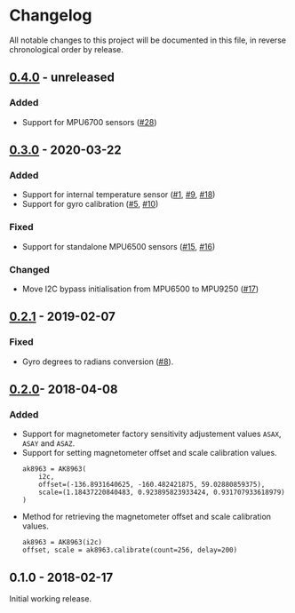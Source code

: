 # Changelog

All notable changes to this project will be documented in this file, in reverse chronological order by release.

## [0.4.0](https://github.com/tuupola/micropython-mpu9250/compare/0.3.0...master) - unreleased
### Added
- Support for MPU6700 sensors ([#28](https://github.com/tuupola/micropython-mpu9250/pull/28))

## [0.3.0](https://github.com/tuupola/micropython-mpu9250/compare/0.2.1...0.3.0) - 2020-03-22
### Added

- Support for internal temperature sensor ([#1](https://github.com/tuupola/micropython-mpu9250/issues/1), [#9](https://github.com/tuupola/micropython-mpu9250/pull/9), [#18](https://github.com/tuupola/micropython-mpu9250/pull/18))
- Support for gyro calibration ([#5](https://github.com/tuupola/micropython-mpu9250/issues/5), [#10](https://github.com/tuupola/micropython-mpu9250/pull/10))

### Fixed
- Support for standalone MPU6500 sensors ([#15](https://github.com/tuupola/micropython-mpu9250/issues/15), [#16](https://github.com/tuupola/micropython-mpu9250/pull/16))

### Changed

- Move I2C bypass initialisation from MPU6500 to MPU9250 ([#17](https://github.com/tuupola/micropython-mpu9250/issues/17))

## [0.2.1](https://github.com/tuupola/micropython-mpu9250/compare/0.2.0...0.2.1) - 2019-02-07
### Fixed
- Gyro degrees to radians conversion ([#8](https://github.com/tuupola/micropython-mpu9250/pull/8)).

## [0.2.0](https://github.com/tuupola/micropython-mpu9250/compare/0.1.0...0.2.0)- 2018-04-08
### Added
- Support for magnetometer factory sensitivity adjustement values `ASAX`, `ASAY` and `ASAZ`.
- Support for setting magnetometer offset and scale calibration values.
    ```
    ak8963 = AK8963(
        i2c,
        offset=(-136.8931640625, -160.482421875, 59.02880859375),
        scale=(1.18437220840483, 0.923895823933424, 0.931707933618979)
    )
    ```
- Method for retrieving the magnetometer offset and scale calibration values.
    ```
    ak8963 = AK8963(i2c)
    offset, scale = ak8963.calibrate(count=256, delay=200)
    ```

## 0.1.0 - 2018-02-17

Initial working release.